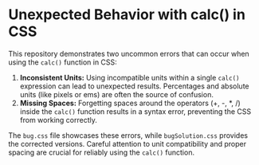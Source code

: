 # Unexpected Behavior with calc() in CSS
This repository demonstrates two uncommon errors that can occur when using the `calc()` function in CSS:

1. **Inconsistent Units:** Using incompatible units within a single `calc()` expression can lead to unexpected results. Percentages and absolute units (like pixels or ems) are often the source of confusion.
2. **Missing Spaces:** Forgetting spaces around the operators (+, -, *, /) inside the `calc()` function results in a syntax error, preventing the CSS from working correctly. 

The `bug.css` file showcases these errors, while `bugSolution.css` provides the corrected versions.  Careful attention to unit compatibility and proper spacing are crucial for reliably using the `calc()` function.